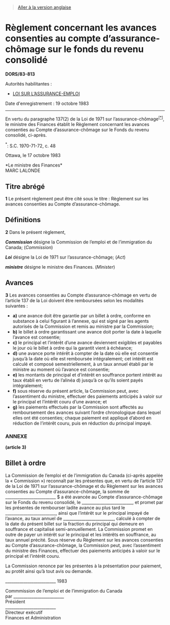 > [Aller à la version anglaise](/en/Regulations/Statutory%20Orders%20and%20Regulations/83/813.md)

# Règlement concernant les avances consenties au compte d’assurance-chômage sur le fonds du revenu consolidé

**DORS/83-813**

Autorités habilitantes : 
- [LOI SUR L’ASSURANCE-EMPLOI](/fr/Lois/Lois%20du%20Canada/1996/ch.%2023.md)

Date d'enregistrement : 19 octobre 1983

----------

En vertu du paragraphe 137(2) de la Loi de 1971 sur l’assurance-chômage<sup><a href='#nbp_1f'>[*]</a></sup>, le ministre des Finances établit le Règlement concernant les avances consenties au Compte d’assurance-chômage sur le Fonds du revenu consolidé, ci-après.

<a name='nbp_1f'><sup>*</sup></a>: S.C. 1970-71-72, c. 48<br />

Ottawa, le 17 octobre 1983


<p>*Le ministre des Finances*<br />MARC LALONDE<br /></p>




## Titre abrégé


**1** Le présent règlement peut être cité sous le titre : Règlement sur les avances consenties au Compte d’assurance-chômage.




## Définitions


**2** Dans le présent règlement,

***Commission*** désigne la Commission de l’emploi et de l’immigration du Canada; (*Commission*)

***Loi*** désigne la Loi de 1971 sur l’assurance-chômage; (*Act*)

***ministre*** désigne le ministre des Finances. (*Minister*)




## Avances


**3** Les avances consenties au Compte d’assurance-chômage en vertu de l’article 137 de la Loi doivent être remboursées selon les modalités suivantes :
- **a)** une avance doit être garantie par un billet à ordre, conforme en substance à celui figurant à l’annexe, qui est signé par les agents autorisés de la Commission et remis au ministre par la Commission;
- **b)** le billet à ordre garantissant une avance doit porter la date à laquelle l’avance est consentie;
- **c)** le principal et l’intérêt d’une avance deviennent exigibles et payables le jour où le billet à ordre qui la garantit vient à échéance;
- **d)** une avance porte intérêt à compter de la date où elle est consentie jusqu’à la date où elle est remboursée intégralement; cet intérêt est calculé et composé semestriellement, à un taux annuel établi par le ministre au moment où l’avance est consentie;
- **e)** les montants de principal et d’intérêt en souffrance portent intérêt au taux établi en vertu de l’alinéa d) jusqu’à ce qu’ils soient payés intégralement;
- **f)** sous réserve du présent article, la Commission peut, avec l’assentiment du ministre, effectuer des paiements anticipés à valoir sur le principal et l’intérêt couru d’une avance; et
- **g)** les paiements effectués par la Commission sont affectés au remboursement des avances suivant l’ordre chronologique dans lequel elles ont été consenties; chaque paiement est appliqué d’abord en réduction de l’intérêt couru, puis en réduction du principal impayé.




### **ANNEXE** 
**(article 3)**
## Billet à ordre
La Commission de l’emploi et de l’immigration du Canada (ci-après appelée la « Commission ») reconnaît par les présentes que, en vertu de l’article 137 de la Loi de 1971 sur l’assurance-chômage et du Règlement sur les avances consenties au Compte d’assurance-chômage, la somme de _________________________ $ a été avancée au Compte d’assurance-chômage sur le Fonds du revenu consolidé, le _________________________, et promet par les présentes de rembourser ladite avance au plus tard le _________________________, ainsi que l’intérêt sur le principal impayé de l’avance, au taux annuel de _________________________, calculé à compter de la date du présent billet sur la fraction du principal qui demeure en souffrance et capitalisé semi-annuellement. La Commission promet en outre de payer un intérêt sur le principal et les intérêts en souffrance, au taux annuel précité. Sous réserve du Règlement sur les avances consenties au Compte d’assurance-chômage, la Commission peut, avec l’assentiment du ministre des Finances, effectuer des paiements anticipés à valoir sur le principal et l’intérêt couru.


La Commission renonce par les présentes à la présentation pour paiement, au protêt ainsi qu’à tout avis ou demande.


_________________________ 1983
<p>Commmission de l’emploi et de l’immigration du Canada<br />par _________________________<br />Président<br />_________________________<br />Directeur exécutif<br />Finances et Administration<br /></p>



